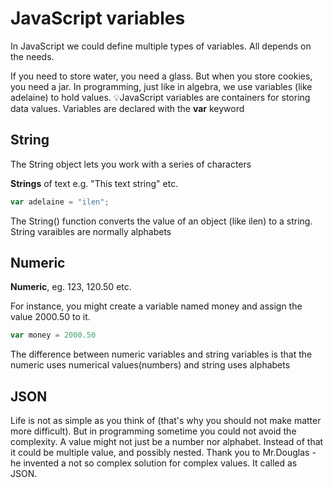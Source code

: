 # JavaScript variables
In JavaScript we could define multiple types of variables.
All depends on the needs.

If you need to store water, you need a glass. But when you store cookies, you need a jar.
In programming, just like in algebra, we use variables (like adelaine) to hold values.
:bulb:JavaScript variables are containers for storing data values.
Variables are declared with the __var__ keyword

## String
The String object lets you work with a series of characters

__Strings__ of text e.g. "This text string" etc.
```javascript
var adelaine = "ilen";
```
The String() function converts the value of an object (like ilen) to a string.
String varaibles are normally alphabets

## Numeric
__Numeric__, eg. 123, 120.50 etc.

For instance, you might create a variable named money and assign the value 2000.50 to it.

``` javascript
var money = 2000.50
```
The difference between numeric variables and string variables is that the numeric uses numerical values(numbers) and string uses alphabets

## JSON
Life is not as simple as you think of (that's why you should not make matter more difficult).
But in programming sometime you could not avoid the complexity. A value might not just be a number nor alphabet. Instead of that it could be multiple value, and possibly nested.
Thank you to Mr.Douglas - he invented a not so complex solution for complex values. It called as JSON.
